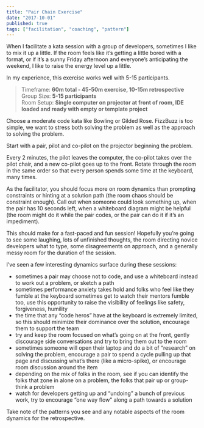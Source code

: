 ```yaml
---
title: "Pair Chain Exercise"
date: "2017-10-01"
published: true
tags: ["facilitation", "coaching", "pattern"]
---
```


When I facilitate a kata session with a group of developers, sometimes I like to mix it up a little. If the room feels like it’s getting a little bored with a format, or if it’s a sunny Friday afternoon and everyone’s anticipating the weekend, I like to raise the energy level up a little.

In my experience, this exercise works well with 5-15 participants.

> Timeframe: **60m total - 45-50m exercise, 10-15m retrospective**<br>
> Group Size: **5-15 participants**<br>
> Room Setup: **Single computer on projector at front of room, IDE loaded and ready with empty or template project**

Choose a moderate code kata like Bowling or Gilded Rose. FizzBuzz is too simple, we want to stress both solving the problem as well as the approach to solving the problem.

Start with a pair, pilot and co-pilot on the projector beginning the problem.

Every 2 minutes, the pilot leaves the computer, the co-pilot takes over the pilot chair, and a new co-pilot goes up to the front. Rotate through the room in the same order so that every person spends some time at the keyboard, many times.

As the facilitator, you should focus more on room dynamics than prompting constraints or hinting at a solution path (the room chaos should be constraint enough). Call out when someone could look something up, when the pair has 10 seconds left, when a whiteboard diagram might be helpful (the room might do it while the pair codes, or the pair can do it if it’s an impediment).

This should make for a fast-paced and fun session! Hopefully you’re going to see some laughing, lots of unfinished thoughts, the room directing novice developers what to type, some disagreements on approach, and a generally messy room for the duration of the session.

I’ve seen a few interesting dynamics surface during these sessions:

- sometimes a pair may choose not to code, and use a whiteboard instead to work out a problem, or sketch a path
- sometimes performance anxiety takes hold and folks who feel like they fumble at the keyboard sometimes get to watch their mentors fumble too, use this opportunity to raise the visibility of feelings like safety, forgiveness, humility
- the time that any “code heros” have at the keyboard is extremely limited, so this should minimize their dominance over the solution, encourage them to support the team
- try and keep the room focused on what’s going on at the front, gently discourage side conversations and try to bring them out to the room
- sometimes someone will open their laptop and do a bit of “research” on solving the problem, encourage a pair to spend a cycle pulling up that page and discussing what’s there (like a micro-spike), or encourage room discussion around the item
- depending on the mix of folks in the room, see if you can identify the folks that zone in alone on a problem, the folks that pair up or group-think a problem
- watch for developers getting up and “undoing” a bunch of previous work, try to encourage “one way flow” along a path towards a solution

Take note of the patterns you see and any notable aspects of the room dynamics for the retrospective.

